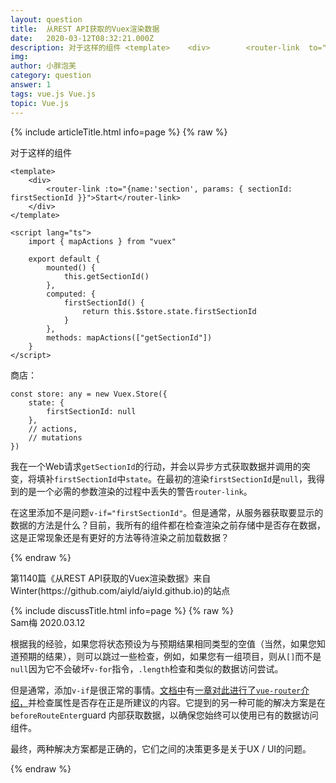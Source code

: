 ```yaml
---
layout: question
title:  从REST API获取的Vuex渲染数据
date:   2020-03-12T08:32:21.000Z
description: 对于这样的组件 <template>    <div>        <router-link  to="{name 'section', par...
img: 
author: 小胖泡芙
category: question
answer: 1
tags: vue.js Vue.js
topic: Vue.js
---
```

<div class="article-root">
  <div class="article">
    {% include articleTitle.html info=page %}
    {% raw %}
    <div class="article-content"><p><font style="vertical-align: inherit;"><font style="vertical-align: inherit;">对于这样的组件 </font></font></p>

<pre><code>&lt;template&gt;<font></font>
    &lt;div&gt;<font></font>
        &lt;router-link :to="{name:'section', params: { sectionId: firstSectionId }}"&gt;Start&lt;/router-link&gt;<font></font>
    &lt;/div&gt;<font></font>
&lt;/template&gt;<font></font>
<font></font>
&lt;script lang="ts"&gt;<font></font>
    import { mapActions } from "vuex"<font></font>
<font></font>
    export default {<font></font>
        mounted() {<font></font>
            this.getSectionId()<font></font>
        },<font></font>
        computed: {<font></font>
            firstSectionId() {<font></font>
                return this.$store.state.firstSectionId<font></font>
            }<font></font>
        },<font></font>
        methods: mapActions(["getSectionId"])<font></font>
    }<font></font>
&lt;/script&gt;<font></font>
</code></pre>

<p><font style="vertical-align: inherit;"><font style="vertical-align: inherit;">商店：</font></font></p>

<pre><code>const store: any = new Vuex.Store({<font></font>
    state: {<font></font>
        firstSectionId: null<font></font>
    },<font></font>
    // actions,<font></font>
    // mutations<font></font>
})<font></font>
</code></pre>

<p><font style="vertical-align: inherit;"><font style="vertical-align: inherit;">我在一个Web请求</font></font><code>getSectionId</code><font style="vertical-align: inherit;"><font style="vertical-align: inherit;">的行动，并会以异步方式获取数据并调用的突变，将填补</font></font><code>firstSectionId</code><font style="vertical-align: inherit;"><font style="vertical-align: inherit;">中</font></font><code>state</code><font style="vertical-align: inherit;"><font style="vertical-align: inherit;">。</font><font style="vertical-align: inherit;">在最初的渲染</font></font><code>firstSectionId</code><font style="vertical-align: inherit;"><font style="vertical-align: inherit;">是</font></font><code>null</code><font style="vertical-align: inherit;"><font style="vertical-align: inherit;">，我得到的是一个必需的参数渲染的过程中丢失的警告</font></font><code>router-link</code><font style="vertical-align: inherit;"><font style="vertical-align: inherit;">。</font></font></p>

<p><font style="vertical-align: inherit;"><font style="vertical-align: inherit;">在这里添加不是问题</font></font><code>v-if="firstSectionId"</code><font style="vertical-align: inherit;"><font style="vertical-align: inherit;">。</font><font style="vertical-align: inherit;">但是通常，从服务器获取要显示的数据的方法是什么？</font><font style="vertical-align: inherit;">目前，我所有的组件都在检查渲染之前存储中是否存在数据，这是正常现象还是有更好的方法等待渲染之前加载数据？</font></font></p></div>
    {% endraw %}
  </div>
  <p class="winter_mark">第1140篇《从REST API获取的Vuex渲染数据》来自Winter(https://github.com/aiyld/aiyld.github.io)的站点</p>
  <div class="discuss-wrapper">
    {% include discussTitle.html info=page %}
    {% raw %}
    <div class="discuss-item">
        <div class="discuss-parent">
          <div class="discuss-meta">
            <span class="discuss-user">Sam梅</span>
            <span class="discuss-time">2020.03.12</span>
          </div>
          <div class="discuss-comment"><p><font style="vertical-align: inherit;"><font style="vertical-align: inherit;">根据我的经验，如果您将状态预设为与预期结果相同类型的空值（当然，如果您知道预期的结果），则可以跳过一些检查，例如，如果您有一组项目，则从</font></font><code>[]</code><font style="vertical-align: inherit;"><font style="vertical-align: inherit;">而不是</font></font><code>null</code><font style="vertical-align: inherit;"><font style="vertical-align: inherit;">因为它不会破坏</font></font><code>v-for</code><font style="vertical-align: inherit;"><font style="vertical-align: inherit;">指令，</font></font><code>.length</code><font style="vertical-align: inherit;"><font style="vertical-align: inherit;">检查和类似的数据访问尝试。</font></font></p>

<p><font style="vertical-align: inherit;"><font style="vertical-align: inherit;">但是通常，添加</font></font><code>v-if</code><font style="vertical-align: inherit;"><font style="vertical-align: inherit;">是很正常的事情。</font><a href="https://router.vuejs.org/en/advanced/data-fetching.html" rel="nofollow noreferrer"><font style="vertical-align: inherit;">文档中</font></a><font style="vertical-align: inherit;">有</font></font><a href="https://router.vuejs.org/en/advanced/data-fetching.html" rel="nofollow noreferrer"><font style="vertical-align: inherit;"><font style="vertical-align: inherit;">一章对此进行了</font></font><code>vue-router</code><font style="vertical-align: inherit;"><font style="vertical-align: inherit;">介绍，</font></font></a><font style="vertical-align: inherit;"><font style="vertical-align: inherit;">并检查属性是否存在正是所建议的内容。</font><font style="vertical-align: inherit;">它提到的另一种可能的解决方案是在</font></font><code>beforeRouteEnter</code><font style="vertical-align: inherit;"><font style="vertical-align: inherit;">guard </font><font style="vertical-align: inherit;">内部获取数据</font><font style="vertical-align: inherit;">，以确保您始终可以使用已有的数据访问组件。</font></font></p>

<p><font style="vertical-align: inherit;"><font style="vertical-align: inherit;">最终，两种解决方案都是正确的，它们之间的决策更多是关于UX / UI的问题。</font></font></p></div>
        </div></div>
    {% endraw %}
  </div>
<div>
